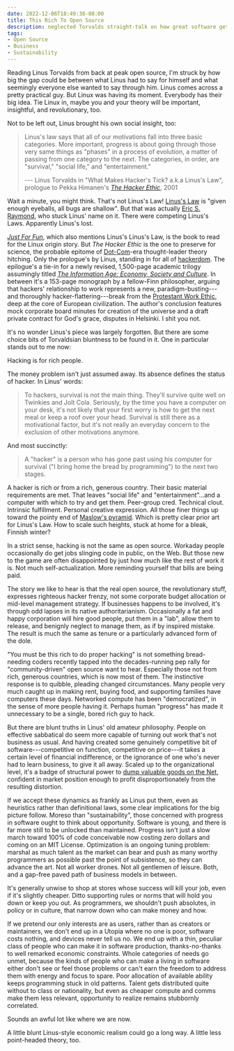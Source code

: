 ```yaml
---
date: 2022-12-06T18:49:38-08:00
title: This Rich To Open Source
description: neglected Torvalds straight-talk on how great software gets made, and by who
tags:
- Open Source
- Business
- Sustainability
---
```


Reading Linus Torvalds from back at peak open source, I'm struck by how big the gap could be between what Linus had to say for himself and what seemingly everyone else wanted to say through him.  Linus comes across a pretty practical guy.  But Linux was having its moment.  Everybody has their big idea.  Tie Linux in, maybe you and your theory will be important, insightful, and revolutionary, too.

Not to be left out, Linus brought his own social insight, too:

> Linus's law says that all of our motivations fall into three basic categories.  More important, progress is about going through those very same things as "phases" in a process of evolution, a matter of passing from one category to the next.  The categories, in order, are "survival," "social life," and "entertainment."
>
> --- Linus Torvalds in "What Makes Hacker's Tick? a.k.a Linus's Law", prologue to Pekka Himanen's [_The Hacker Ethic_](https://www.penguinrandomhouse.com/books/80240/the-hacker-ethic-by-pekka-himanen/), 2001

Wait a minute, you might think.  That's not Linus's Law!  [Linus's Law](https://en.wikipedia.org/wiki/Linus%27s_law) is "given enough eyeballs, all bugs are shallow".  But that was actually [Eric S. Raymond](http://www.catb.org/~esr/writings/cathedral-bazaar/cathedral-bazaar/ar01s04.html), who stuck Linus' name on it.  There were competing Linus's Laws.  Apparently Linus's lost.

[_Just For Fun_](https://www.harperbusiness.com/book/9780066620732/Just-for-Fun-Linus-Torvalds-and-David-Diamond/), which also mentions Linus's Linus's Law, is the book to read for the Linux origin story.   But _The Hacker Ethic_ is the one to preserve for science, the probable epitome of [Dot-Com](https://en.wikipedia.org/wiki/Dot-com_bubble)-era thought-leader theory hitching.  Only the prologue's by Linus, standing in for all of [hackerdom](https://en.wikipedia.org/wiki/Hackers:_Heroes_of_the_Computer_Revolution).  The epilogue's a tie-in for a newly revised, 1,500-page academic trilogy assumingly titled [_The Information Age: Economy, Society and Culture_](https://en.wikipedia.org/wiki/The_Information_Age:_Economy,_Society_and_Culture).  In between it's a 153-page monograph by a fellow-Finn philosopher, arguing that hackers' relationship to work represents a new, paradigm-busting---and thoroughly hacker-flattering---break from the [Protestant Work Ethic](https://en.wikipedia.org/wiki/Protestant_work_ethic), deep at the core of European civilization.  The author's conclusion features mock corporate board minutes for creation of the universe and a draft private contract for God's grace, disputes in Helsinki.  I shit you not.

It's no wonder Linus's piece was largely forgotten.  But there are some choice bits of Torvaldsian bluntness to be found in it.  One in particular stands out to me now:

Hacking is for rich people.

The money problem isn't just assumed away.  Its absence defines the status of hacker.  In Linus' words:

> To hackers, survival is not the main thing.  They'll survive quite well on Twinkies and Jolt Cola.  Seriously, by the time you have a computer on your desk, it's not likely that your first worry is how to get the next meal or keep a roof over your head.  Survival is still there as a motivational factor, but it's not really an everyday concern to the exclusion of other motivations anymore.

And most succinctly:

> A "hacker" is a person who has gone past using his computer for survival ("I bring home the bread by programming") to the next two stages.

A hacker is rich or from a rich, generous country.  Their basic material requirements are met.  That leaves "social life" and "entertainment"...and a computer with which to try and get them.  Peer-group cred.  Technical clout.  Intrinsic fulfillment.  Personal creative expression.  All those finer things up toward the pointy end of [Maslow's pyramid](https://commons.wikimedia.org/w/index.php?title=File:MaslowHierarchy.png&oldid=707155329).  Which is pretty clear prior art for Linus's Law.  How to scale such heights, stuck at home for a bleak, Finnish winter?

In a strict sense, hacking is not the same as open source.  Workaday people occasionally do get jobs slinging code in public, on the Web.  But those new to the game are often disappointed by just how much like the rest of work it is.  Not much self-actualization.  More reminding yourself that bills are being paid.

The story we like to hear is that the real open source, the revolutionary stuff, expresses righteous hacker frenzy, not some corporate budget allocation or mid-level management strategy.  If businesses happens to be involved, it's through odd lapses in its native authoritarianism.  Occasionally a fat and happy corporation will hire good people, put them in a "lab", allow them to release, and benignly neglect to manage them, as if by inspired mistake.  The result is much the same as tenure or a particularly advanced form of the dole.

"You must be this rich to do proper hacking" is not something bread-needing coders recently tapped into the decades-running pep rally for "community-driven" open source want to hear.  Especially those not from rich, generous countries, which is now most of them.  The instinctive response is to quibble, pleading changed circumstances.  Many people very much caught up in making rent, buying food, and supporting families have computers these days.  Networked compute has been "democratized", in the sense of more people having it.  Perhaps human "progress" has made it unnecessary to be a single, bored rich guy to hack.

But there are blunt truths in Linus' old amateur philosophy.  People on effective sabbatical do seem more capable of turning out work that's not business as usual.  And having created some genuinely competitive bit of software---competitive on function, competitive on price---it takes a certain level of financial indifference, or the ignorance of one who's never had to learn business, to give it all away.  Scaled up to the organizational level, it's a badge of structural power to [dump valuable goods on the Net](https://en.wikipedia.org/wiki/Dumping_(pricing_policy)), confident in market position enough to profit disproportionately from the resulting distortion.

If we accept these dynamics as frankly as Linus put them, even as heuristics rather than definitional laws, some clear implications for the big picture follow.  Moreso than "sustainability", those concerned with progress in software ought to think about opportunity.  Software is young, and there is far more still to be unlocked than maintained.  Progress isn't just a slow march toward 100% of code conceivable now costing zero dollars and coming on an MIT License.  Optimization is an ongoing tuning problem: marshal as much talent as the market can bear and push as many worthy programmers as possible past the point of subsistence, so they can advance the art.  Not all worker drones.  Not all gentlemen of leisure.  Both, and a gap-free paved path of business models in between.

It's generally unwise to shop at stores whose success will kill your job, even if it's slightly cheaper.  Ditto supporting rules or norms that will hold you down or keep you out.  As programmers, we shouldn't push absolutes, in policy or in culture, that narrow down who can make money and how.

If we pretend our only interests are as users, rather than as creators or maintainers, we don't end up in a Utopia where no one is poor, software costs nothing, and devices never tell us no.  We end up with a thin, peculiar class of people who can make it in software production, thanks-no-thanks to well remarked economic constraints.  Whole categories of needs go unmet, because the kinds of people who can make a living in software either don't see or feel those problems or can't earn the freedom to address them with energy and focus to spare.  Poor allocation of available ability keeps programming stuck in old patterns.  Talent gets distributed quite without to class or nationality, but even as cheaper compute and comms make them less relevant, opportunity to realize remains stubbornly correlated.

Sounds an awful lot like where we are now.

A little blunt Linus-style economic realism could go a long way.  A little less point-headed theory, too.
